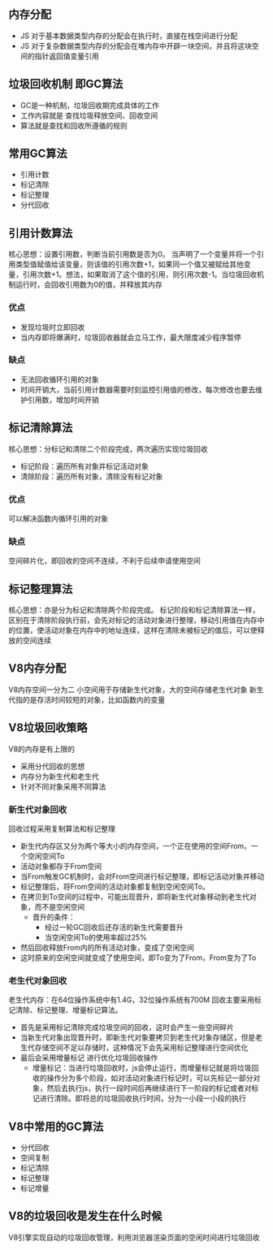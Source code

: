 ## 内存分配
+ JS 对于基本数据类型内存的分配会在执行时，直接在栈空间进行分配
+ JS 对于复杂数据类型内存的分配会在堆内存中开辟一块空间，并且将这块空间的指针返回值变量引用

## 垃圾回收机制 即GC算法
+ GC是一种机制，垃圾回收期完成具体的工作
+ 工作内容就是 查找垃圾释放空间、回收空间
+ 算法就是查找和回收所遵循的规则

## 常用GC算法
+ 引用计数
+ 标记清除
+ 标记整理
+ 分代回收

## 引用计数算法
核心思想：设置引用数，判断当前引用数是否为0。
当声明了一个变量并将一个引用类型值赋值给该变量，则该值的引用次数+1，如果同一个值又被赋给其他变量，引用次数+1。想法，如果取消了这个值的引用，则引用次数-1。当垃圾回收机制运行时，会回收引用数为0的值，并释放其内存
### 优点
+ 发现垃圾时立即回收
+ 当内存即将爆满时，垃圾回收器就会立马工作，最大限度减少程序暂停
### 缺点
+ 无法回收循环引用的对象
+ 时间开销大，当前引用计数器需要时刻监控引用值的修改，每次修改也要去维护引用数，增加时间开销

## 标记清除算法
核心思想：分标记和清除二个阶段完成，两次遍历实现垃圾回收
+ 标记阶段：遍历所有对象并标记活动对象
+ 清除阶段：遍历所有对象，清除没有标记对象

### 优点
可以解决函数内循环引用的对象

### 缺点
空间碎片化，即回收的空间不连续，不利于后续申请使用空间

## 标记整理算法
核心思想：亦是分为标记和清除两个阶段完成。
标记阶段和标记清除算法一样，区别在于清除阶段执行前，会先对标记的活动对象进行整理，移动引用值在内存中的位置，使活动对象在内存中的地址连续，这样在清除未被标记的值后，可以使释放的空间连续

## V8内存分配
V8内存空间一分为二
小空间用于存储新生代对象，大的空间存储老生代对象
新生代指的是存活时间较短的对象，比如函数内的变量
## V8垃圾回收策略
V8的内存是有上限的
+ 采用分代回收的思想
+ 内存分为新生代和老生代
+ 针对不同对象采用不同算法
### 新生代对象回收
回收过程采用复制算法和标记整理
+ 新生代内存区又分为两个等大小的内存空间，一个正在使用的空间From，一个空闲空间To
+ 活动对象都存于From空间
+ 当From触发GC机制时，会对From空间进行标记整理，即标记活动对象并移动
+ 标记整理后，将From空间的活动对象都复制到空闲空间To。
+ 在拷贝到To空间的过程中，可能出现晋升，即将新生代对象移动到老生代对象，而不是空闲空间
  + 晋升的条件：
    + 经过一轮GC回收后还存活的新生代需要晋升
    + 当空闲空间To的使用率超过25%
+ 然后回收释放From内的所有活动对象，变成了空闲空间
+ 这时原来的空闲空间就变成了使用空间，即To变为了From，From变为了To
### 老生代对象回收
老生代内存：在64位操作系统中有1.4G，32位操作系统有700M
回收主要采用标记清除、标记整理、增量标记算法。
+ 首先是采用标记清除完成垃圾空间的回收，这时会产生一些空间碎片
+ 当新生代对象出现晋升时，即新生代对象要拷贝到老生代对象存储区，但是老生代存储空间不足以存储时，这种情况下会先采用标记整理进行空间优化
+ 最后会采用增量标记 进行优化垃圾回收操作
  + 增量标记：当进行垃圾回收时，js会停止运行，而增量标记就是将垃圾回收的操作分为多个阶段，如对活动对象进行标记时，可以先标记一部分对象，然后去执行js，执行一段时间后再继续进行下一阶段的标记或者对标记进行清除。即将总的垃圾回收执行时间，分为一小段一小段的执行
## V8中常用的GC算法
+ 分代回收
+ 空间复制
+ 标记清除
+ 标记整理
+ 标记增量

## V8的垃圾回收是发生在什么时候
V8引擎实现自动的垃圾回收管理，利用浏览器渲染页面的空闲时间进行垃圾回收
